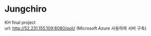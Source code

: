 # Jungchiro  
KH final project  
url: http://52.231.155.109:8080/poli/ (Microsoft Azure 사용하여 서버 구축)  
